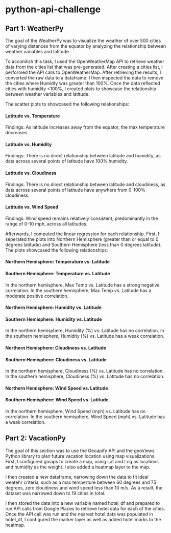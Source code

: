 # python-api-challenge

## Part 1: WeatherPy

The goal of the WeatherPy was to visualize the weather of over 500 cities of varying distances from the equator by analyzing the relationship between weather variables and latitude.

To accomlish this task, I used the OpenWeatherMap API to retrieve weather data from the cities list that was pre-generated. After creating a cities list, I performed the API calls to OpenWeatherMap. After retrieving the results, I converted the raw data to a dataframe. I then inspected the data to remove the cities where Humidty was greater than 100%. Once the data reflected cities with humidity <100%, I created plots to showcase the relationship between weather variables and latitude. 

The scatter plots to showcased the following relationships:

#### Latitude vs. Temperature

Findings: As latitude increases away from the equator, the max temperature decreases.

#### Latitude vs. Humidity

Findings: There is no direct relationship between latitude and humidity, as data across several points of latitude have 100% humidity.

#### Latitude vs. Cloudiness

Findings: There is no direct relationship between latitude and cloudiness, as data across several points of latitude have anywhere from 0-100% cloudiness.

#### Latitude vs. Wind Speed
Findings: Wind speed remains relatively consistent, predominantly in the range of 0-10 mph, across all latitudes.

Afterwards, I computed the linear regression for each relationship. First, I seperated the plots into Northern Hemisphere (greater than or equal to 0 degrees latitude) and Southern Hemisphere (less than 0 degrees latitude). The plots showcased the following relationships:

#### Northern Hemisphere: Temperature vs. Latitude
#### Southern Hemisphere: Temperature vs. Latitude

In the northern hemisphere, Max Temp vs. Latitude has a strong negative correlation.
In the southern hemisphere, Max Temp vs. Latitude has a moderate positive correlation.

#### Northern Hemisphere: Humidity vs. Latitude
#### Southern Hemisphere: Humidity vs. Latitude

In the northern hemisphere, Humidity (%) vs. Latitude has no correlation.
In the southern hemisphere, Humidity (%) vs. Latitude has a weak correlation.

#### Northern Hemisphere: Cloudiness vs. Latitude
#### Southern Hemisphere: Cloudiness vs. Latitude

In the northern hemisphere, Cloudiness (%) vs. Latitude has no correlation.
In the southern hemisphere, Cloudiness (%) vs. Latitude has no correlation.

#### Northern Hemisphere: Wind Speed vs. Latitude
#### Southern Hemisphere: Wind Speed vs. Latitude

In the northern hemisphere, Wind Speed (mph) vs. Latitude has no correlation.
In the southern hemisphere, Wind Speed (mph) vs. Latitude has a weak correlation.

## Part 2: VacationPy

The goal of this section was to use the Geoapify API and the geoViews Python library to plan future vacation location using map visualizations.
First, I configured gmaps to create a map, using Lat and Lng as locations and humidity as the weight. I also added a heatmap layer to the map.

I then created a new dataframe, narrowing down the data to fit ideal weatehr criteria, such as a max temperture between 60 degrees and 75 degrees, zero cloudiness and wind speed less than 10 m/s. As a result, the dataset was narrowed down to 19 cities in total. 

I then stored the data into a new variable named hotel_df and prepared to run API calls from Google Places to retrieve hotel data for each of the cities. Once the API call was run and the nearest hotel data was populated in hotel_df, I configured the marker layer as well as added hotel marks to the heatmap. 




